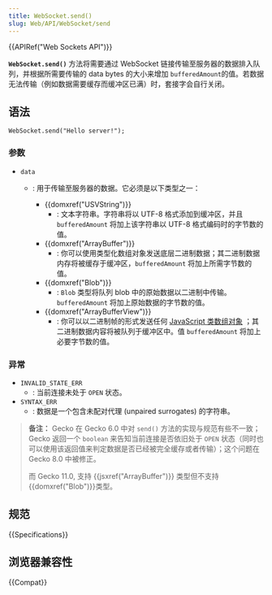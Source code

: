 ```yaml
---
title: WebSocket.send()
slug: Web/API/WebSocket/send
---
```


{{APIRef("Web Sockets API")}}

**`WebSocket.send()`** 方法将需要通过 WebSocket 链接传输至服务器的数据排入队列，并根据所需要传输的 data bytes 的大小来增加 `bufferedAmount`的值。若数据无法传输（例如数据需要缓存而缓冲区已满）时，套接字会自行关闭。

## 语法

```plain
WebSocket.send("Hello server!");
```

### 参数

- `data`

  - : 用于传输至服务器的数据。它必须是以下类型之一：

    - {{domxref("USVString")}}
      - : 文本字符串。字符串将以 UTF-8 格式添加到缓冲区，并且 `bufferedAmount` 将加上该字符串以 UTF-8 格式编码时的字节数的值。
    - {{domxref("ArrayBuffer")}}
      - : 你可以使用类型化数组对象发送底层二进制数据；其二进制数据内存将被缓存于缓冲区，`bufferedAmount` 将加上所需字节数的值。
    - {{domxref("Blob")}}
      - : `Blob` 类型将队列 blob 中的原始数据以二进制中传输。 `bufferedAmount` 将加上原始数据的字节数的值。
    - {{domxref("ArrayBufferView")}}
      - : 你可以以二进制帧的形式发送任何 [JavaScript 类数组对象](/zh-CN/docs/Web/JavaScript/Typed_arrays) ；其二进制数据内容将被队列于缓冲区中。值 `bufferedAmount` 将加上必要字节数的值。

### 异常

- `INVALID_STATE_ERR`
  - : 当前连接未处于 `OPEN` 状态。
- `SYNTAX_ERR`
  - : 数据是一个包含未配对代理 (unpaired surrogates) 的字符串。

> **备注：** Gecko 在 Gecko 6.0 中对 `send()` 方法的实现与规范有些不一致；Gecko 返回一个 `boolean` 来告知当前连接是否依旧处于 `OPEN` 状态（同时也可以使用该返回值来判定数据是否已经被完全缓存或者传输）；这个问题在 Gecko 8.0 中被修正。
>
> 而 Gecko 11.0, 支持 {{jsxref("ArrayBuffer")}} 类型但不支持 {{domxref("Blob")}}类型。

## 规范

{{Specifications}}

## 浏览器兼容性

{{Compat}}
